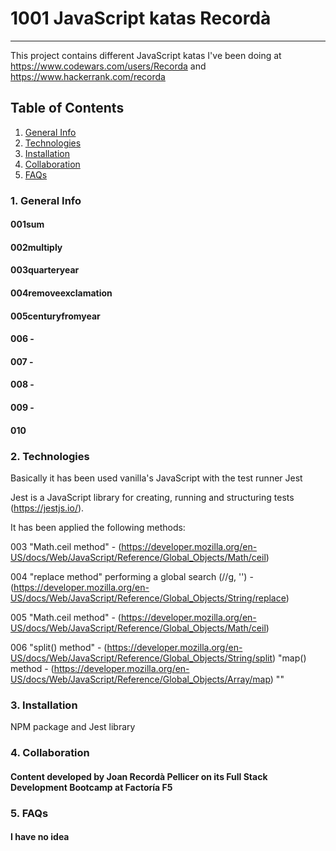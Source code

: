 # 1001 JavaScript katas Recordà
***
This project contains different JavaScript katas I've been doing at https://www.codewars.com/users/Recorda and https://www.hackerrank.com/recorda

## Table of Contents
1. [General Info](#general-info)
2. [Technologies](#technologies)
3. [Installation](#installation)
4. [Collaboration](#collaboration)
5. [FAQs](#faqs)

### 1. General Info
#### 001sum
#### 002multiply
#### 003quarteryear
#### 004removeexclamation
#### 005centuryfromyear
#### 006 -
#### 007 -
#### 008 -
#### 009 -
#### 010

### 2. Technologies

Basically it has been used vanilla's JavaScript with the test runner Jest

Jest is a JavaScript library for creating, running and structuring tests (https://jestjs.io/).

It has been applied the following methods:

003 "Math.ceil method" - (https://developer.mozilla.org/en-US/docs/Web/JavaScript/Reference/Global_Objects/Math/ceil)

004 "replace method" performing a global search (//g, '') - (https://developer.mozilla.org/en-US/docs/Web/JavaScript/Reference/Global_Objects/String/replace)

005 "Math.ceil method" - (https://developer.mozilla.org/en-US/docs/Web/JavaScript/Reference/Global_Objects/Math/ceil)

006 "split() method" - (https://developer.mozilla.org/en-US/docs/Web/JavaScript/Reference/Global_Objects/String/split)
    "map() method - (https://developer.mozilla.org/en-US/docs/Web/JavaScript/Reference/Global_Objects/Array/map)
    ""

### 3. Installation

NPM package and Jest library


### 4. Collaboration

#### Content developed by Joan Recordà Pellicer on its Full Stack Development Bootcamp at Factoría F5

### 5. FAQs

#### I have no idea